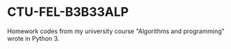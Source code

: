 # CTU-FEL-B3B33ALP
Homework codes from my university course "Algorithms and programming" wrote in Python 3.
